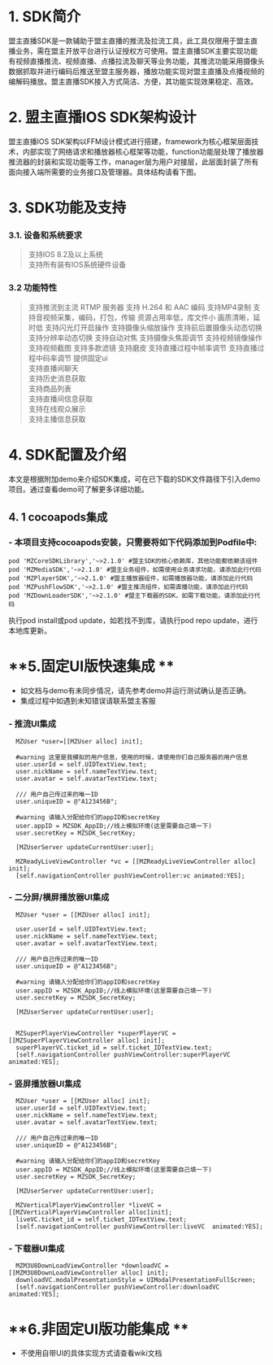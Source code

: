 # 1. SDK简介
盟主直播SDK是一款辅助于盟主直播的推流及拉流工具，此工具仅限用于盟主直播业务，需在盟主开放平台进行认证授权方可使用。盟主直播SDK主要实现功能有视频直播推流、视频直播、点播拉流及聊天等业务功能，其推流功能采用摄像头数据抓取并进行编码后推送至盟主服务器，播放功能实现对盟主直播及点播视频的编解码播放。盟主直播SDK接入方式简洁、方便，其功能实现效果稳定、高效。
# 2. 盟主直播IOS SDK架构设计
盟主直播IOS SDK架构以FFM设计模式进行搭建，framework为核心框架层面技术，内部实现了网络请求和播放器核心框架等功能，function功能层处理了播放器推流器的封装和实现功能等工作，manager层为用户对接层，此层面封装了所有面向接入端所需要的业务接口及管理器。具体结构请看下图。
# 3. SDK功能及支持
###  3.1.  设备和系统要求
> 支持IOS 8.2及以上系统  
支持所有装有IOS系统硬件设备  
###  3.2 功能特性
> 支持推流到主流 RTMP 服务器
支持 H.264 和 AAC 编码
支持MP4录制
支持音视频采集，编码，打包，传输
资源占用率低，库文件小
画质清晰，延时低
支持闪光灯开启操作
支持摄像头缩放操作
支持前后置摄像头动态切换
支持分辨率动态切换
支持自动对焦
支持摄像头焦距调节
支持视频镜像操作
支持视频截图
支持多款滤镜
支持磨皮
支持直播过程中帧率调节
支持直播过程中码率调节
提供固定ui  
支持直播间聊天  
支持历史消息获取  
支持商品列表  
支持直播间信息获取  
支持在线观众展示  
支持主播信息获取  

# **4. SDK配置及介绍**
本文是根据附加demo来介绍SDK集成，可在已下载的SDK文件路径下引入demo项目。通过查看demo可了解更多详细功能。
## **4. 1 cocoapods集成**
### **- 本项目支持cocoapods安装，只需要将如下代码添加到Podfile中:** 
    pod 'MZCoreSDKLibrary','~>2.1.0' #盟主SDK的核心依赖库，其他功能都依赖该组件
    pod 'MZMediaSDK','~>2.1.0' #盟主业务组件，如需使用业务请求功能，请添加此行代码
    pod 'MZPlayerSDK','~>2.1.0' #盟主播放器组件，如需播放器功能，请添加此行代码
    pod 'MZPushFlowSDK','~>2.1.0' #盟主推流组件，如需直播功能，请添加此行代码
    pod 'MZDownLoaderSDK','~>2.1.0' #盟主下载器的SDK，如需下载功能，请添加此行代码
执行pod install或pod update，如若找不到库，请执行pod repo update，进行本地库更新。

# **5.固定UI版快速集成 **
- 如文档与demo有未同步情况，请先参考demo并运行测试确认是否正确。
- 集成过程中如遇到未知错误请联系盟主客服
### **- 推流UI集成**
      MZUser *user=[[MZUser alloc] init];

      #warning 这里是我模拟的用户信息，使用的时候，请使用你们自己服务器的用户信息
      user.userId = self.UIDTextView.text;
      user.nickName = self.nameTextView.text;
      user.avatar = self.avatarTextView.text;
          
      /// 用户自己传过来的唯一ID
      user.uniqueID = @"A123456B";
          
      #warning 请输入分配给你们的appID和secretKey
      user.appID = MZSDK_AppID;//线上模拟环境(这里需要自己填一下)
      user.secretKey = MZSDK_SecretKey;

      [MZUserServer updateCurrentUser:user];

      MZReadyLiveViewController *vc = [[MZReadyLiveViewController alloc] init];
      [self.navigationController pushViewController:vc animated:YES];

### **- 二分屏/横屏播放器UI集成**
      MZUser *user = [[MZUser alloc] init];

      user.userId = self.UIDTextView.text;
      user.nickName = self.nameTextView.text;
      user.avatar = self.avatarTextView.text;
      
      /// 用户自己传过来的唯一ID
      user.uniqueID = @"A123456B";

      #warning 请输入分配给你们的appID和secretKey
      user.appID = MZSDK_AppID;//线上模拟环境(这里需要自己填一下)
      user.secretKey = MZSDK_SecretKey;

      [MZUserServer updateCurrentUser:user];


      MZSuperPlayerViewController *superPlayerVC = [[MZSuperPlayerViewController alloc] init];
      superPlayerVC.ticket_id = self.ticket_IDTextView.text;
      [self.navigationController pushViewController:superPlayerVC animated:YES];

### **- 竖屏播放器UI集成**
      MZUser *user = [[MZUser alloc] init];
      user.userId = self.UIDTextView.text;
      user.nickName = self.nameTextView.text;
      user.avatar = self.avatarTextView.text;
      
      /// 用户自己传过来的唯一ID
      user.uniqueID = @"A123456B";

      #warning 请输入分配给你们的appID和secretKey
      user.appID = MZSDK_AppID;//线上模拟环境(这里需要自己填一下)
      user.secretKey = MZSDK_SecretKey;

      [MZUserServer updateCurrentUser:user];

      MZVerticalPlayerViewController *liveVC = [[MZVerticalPlayerViewController alloc]init];
      liveVC.ticket_id = self.ticket_IDTextView.text;
      [self.navigationController pushViewController:liveVC  animated:YES];
  
  ### **- 下载器UI集成**
      MZM3U8DownLoadViewController *downloadVC = [[MZM3U8DownLoadViewController alloc] init];
      downloadVC.modalPresentationStyle = UIModalPresentationFullScreen;
      [self.navigationController pushViewController:downloadVC animated:YES];

# **6.非固定UI版功能集成 **
- 不使用自带UI的具体实现方式请查看wiki文档
